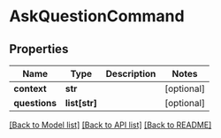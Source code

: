 # AskQuestionCommand

## Properties
Name | Type | Description | Notes
------------ | ------------- | ------------- | -------------
**context** | **str** |  | [optional] 
**questions** | **list[str]** |  | [optional] 

[[Back to Model list]](../README.md#documentation-for-models) [[Back to API list]](../README.md#documentation-for-api-endpoints) [[Back to README]](../README.md)

